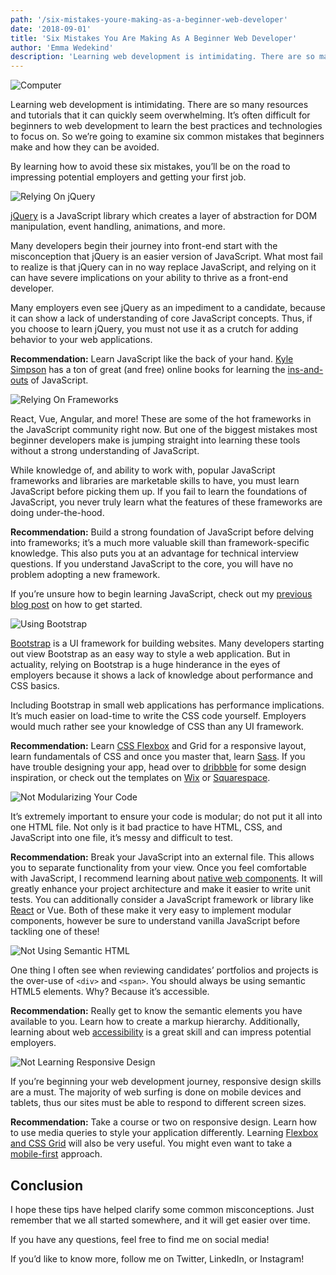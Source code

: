 ```yaml
---
path: '/six-mistakes-youre-making-as-a-beginner-web-developer'
date: '2018-09-01'
title: 'Six Mistakes You Are Making As A Beginner Web Developer'
author: 'Emma Wedekind'
description: 'Learning web development is intimidating. There are so many resources and tutorials that it can quickly seem overwhelming. It’s often difficult for beginners to web development to learn the best practices and technologies to focus on. So we’re going to examine six common mistakes that beginners make and how they can be avoided.'
---
```


![Computer](https://cdn-images-1.medium.com/max/2000/1*_BSX61CxShyqW7oT7Kgc8Q.jpeg)

Learning web development is intimidating. There are so many resources and tutorials that it can quickly seem overwhelming. It’s often difficult for beginners to web development to learn the best practices and technologies to focus on. So we’re going to examine six common mistakes that beginners make and how they can be avoided.

By learning how to avoid these six mistakes, you’ll be on the road to impressing potential employers and getting your first job.

![Relying On jQuery](https://cdn-images-1.medium.com/max/1600/1*Rt6uwgsAYOaO1vFckw18Zg.jpeg)

[jQuery](https://jquery.com/) is a JavaScript library which creates a layer of abstraction for DOM manipulation, event handling, animations, and more.

Many developers begin their journey into front-end start with the misconception that jQuery is an easier version of JavaScript. What most fail to realize is that jQuery can in no way replace JavaScript, and relying on it can have severe implications on your ability to thrive as a front-end developer.

Many employers even see jQuery as an impediment to a candidate, because it can show a lack of understanding of core JavaScript concepts. Thus, if you choose to learn jQuery, you must not use it as a crutch for adding behavior to your web applications.

**Recommendation:** Learn JavaScript like the back of your hand. [Kyle Simpson](https://github.com/getify) has a ton of great (and free) online books for learning the [ins-and-outs](https://github.com/getify/You-Dont-Know-JS) of JavaScript.

![Relying On Frameworks](https://cdn-images-1.medium.com/max/1600/1*qBJb48PYigO8F3kT-EiepA.jpeg)

React, Vue, Angular, and more! These are some of the hot frameworks in the JavaScript community right now. But one of the biggest mistakes most beginner developers make is jumping straight into learning these tools without a strong understanding of JavaScript.

While knowledge of, and ability to work with, popular JavaScript frameworks and libraries are marketable skills to have, you must learn JavaScript before picking them up. If you fail to learn the foundations of JavaScript, you never truly learn what the features of these frameworks are doing under-the-hood.

**Recommendation:** Build a strong foundation of JavaScript before delving into frameworks; it’s a much more valuable skill than framework-specific knowledge. This also puts you at an advantage for technical interview questions. If you understand JavaScript to the core, you will have no problem adopting a new framework.

If you’re unsure how to begin learning JavaScript, check out my [previous blog post](https://levelup.gitconnected.com/how-to-learn-javascript-839fa03745c8) on how to get started.

![Using Bootstrap](https://cdn-images-1.medium.com/max/1600/1*q__6tRc91FRZ-Hw_SELWog.jpeg)

[Bootstrap](https://getbootstrap.com/) is a UI framework for building websites. Many developers starting out view Bootstrap as an easy way to style a web application. But in actuality, relying on Bootstrap is a huge hinderance in the eyes of employers because it shows a lack of knowledge about performance and CSS basics.

Including Bootstrap in small web applications has performance implications. It’s much easier on load-time to write the CSS code yourself. Employers would much rather see your knowledge of CSS than any UI framework.

**Recommendation:** Learn [CSS Flexbox](https://levelup.gitconnected.com/when-to-use-css-flexbox-vs-grid-or-both-c1a5f01dc88a) and Grid for a responsive layout, learn fundamentals of CSS and once you master that, learn [Sass](https://sass-lang.com/). If you have trouble designing your app, head over to [dribbble](https://dribbble.com/) for some design inspiration, or check out the templates on [Wix](https://www.wix.com/) or [Squarespace](https://www.squarespace.com/?channel=pbr&subchannel=go&campaign=branded-europe&subcampaign=%28search-global-branded_squarespace_e%29&gclid=CjwKCAjwq57cBRBYEiwAdpx0vVoE6trKqOJrnoGWrb7lZHx34NGSMasTeTIKJaAacU1nGTSdImmGfhoCw0QQAvD_BwE).

![Not Modularizing Your Code](https://cdn-images-1.medium.com/max/1600/1*iqv7ig_CPsUuPRfyasBSPQ.jpeg)

It’s extremely important to ensure your code is modular; do not put it all into one HTML file. Not only is it bad practice to have HTML, CSS, and JavaScript into one file, it’s messy and difficult to test.

**Recommendation:** Break your JavaScript into an external file. This allows you to separate functionality from your view. Once you feel comfortable with JavaScript, I recommend learning about [native web components](https://codeburst.io/6-reasons-you-should-use-native-web-components-b45e18e069c2). It will greatly enhance your project architecture and make it easier to write unit tests. You can additionally consider a JavaScript framework or library like [React](https://levelup.gitconnected.com/building-a-recipe-book-in-react-part-1-c05b3e53cbb1) or Vue. Both of these make it very easy to implement modular components, however be sure to understand vanilla JavaScript before tackling one of these!

![Not Using Semantic HTML](https://cdn-images-1.medium.com/max/1600/1*EVb4PTcC23BzqmE6RoITsQ.jpeg)

One thing I often see when reviewing candidates’ portfolios and projects is the over-use of `<div>` and `<span>`. You should always be using semantic HTML5 elements. Why? Because it’s accessible.

**Recommendation:** Really get to know the semantic elements you have available to you. Learn how to create a markup hierarchy. Additionally, learning about web [accessibility](https://codeburst.io/seven-ways-to-make-your-web-app-more-accessible-411a8c716fcb) is a great skill and can impress potential employers.

![Not Learning Responsive Design](https://cdn-images-1.medium.com/max/1600/1*1xYXQcarBsdbyLKTgVhzYA.jpeg)

If you’re beginning your web development journey, responsive design skills are a must. The majority of web surfing is done on mobile devices and tablets, thus our sites must be able to respond to different screen sizes.

**Recommendation:** Take a course or two on responsive design. Learn how to use media queries to style your application differently. Learning [Flexbox and CSS Grid](https://levelup.gitconnected.com/when-to-use-css-flexbox-vs-grid-or-both-c1a5f01dc88a) will also be very useful. You might even want to take a [mobile-first](https://www.pluralsight.com/courses/mobile-first-responsive-web-design?gclid=CjwKCAjwq57cBRBYEiwAdpx0vXWVWneBbyRUooDlu1nEAIgDdVCiRVVkQkoNp9aOUahLUQRywOulRxoCS0kQAvD_BwE&aid=7010a000002BWqGAAW&promo=&oid=&utm_source=non_branded&utm_medium=digital_paid_search_google&utm_campaign=EMEA_Dynamic&utm_content=&s_kwcid=AL!5668!3!277727473382!b!!g!!&ef_id=WwQn1AAAAMIlu2jc:20180830171925:s) approach.

## Conclusion

I hope these tips have helped clarify some common misconceptions. Just remember that we all started somewhere, and it will get easier over time.

If you have any questions, feel free to find me on social media!

If you’d like to know more, follow me on Twitter, LinkedIn, or Instagram!
